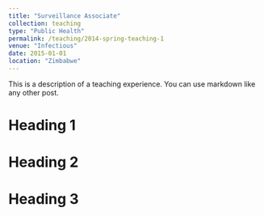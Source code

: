 ```yaml
---
title: "Surveillance Associate"
collection: teaching
type: "Public Health"
permalink: /teaching/2014-spring-teaching-1
venue: "Infectious"
date: 2015-01-01
location: "Zimbabwe"
---
```


This is a description of a teaching experience. You can use markdown like any other post.

Heading 1
======

Heading 2
======

Heading 3
======
